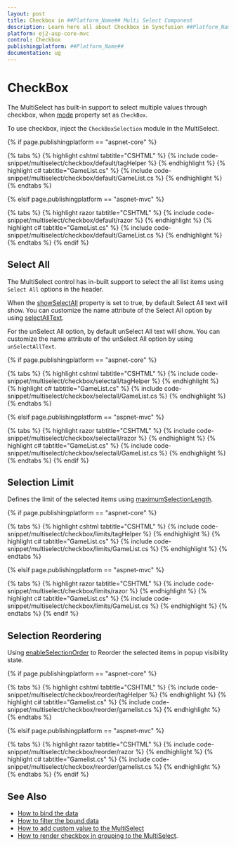 ```yaml
---
layout: post
title: Checkbox in ##Platform_Name## Multi Select Component
description: Learn here all about Checkbox in Syncfusion ##Platform_Name## Multi Select component and more.
platform: ej2-asp-core-mvc
control: Checkbox
publishingplatform: ##Platform_Name##
documentation: ug
---
```



# CheckBox

The MultiSelect has built-in support to select multiple values through checkbox,
when [mode](https://help.syncfusion.com/cr/cref_files/aspnetcore-js2/Syncfusion.EJ2~Syncfusion.EJ2.DropDowns.MultiSelect~Mode.html) property set as `CheckBox`.

To use checkbox, inject the `CheckBoxSelection` module in the MultiSelect.

{% if page.publishingplatform == "aspnet-core" %}

{% tabs %}
{% highlight cshtml tabtitle="CSHTML" %}
{% include code-snippet/multiselect/checkbox/default/tagHelper %}
{% endhighlight %}
{% highlight c# tabtitle="GameList.cs" %}
{% include code-snippet/multiselect/checkbox/default/GameList.cs %}
{% endhighlight %}
{% endtabs %}

{% elsif page.publishingplatform == "aspnet-mvc" %}

{% tabs %}
{% highlight razor tabtitle="CSHTML" %}
{% include code-snippet/multiselect/checkbox/default/razor %}
{% endhighlight %}
{% highlight c# tabtitle="GameList.cs" %}
{% include code-snippet/multiselect/checkbox/default/GameList.cs %}
{% endhighlight %}
{% endtabs %}
{% endif %}



## Select All

The MultiSelect control has in-built support to select the all list items using `Select All` options in the header.

When the [showSelectAll](https://help.syncfusion.com/cr/cref_files/aspnetcore-js2/Syncfusion.EJ2~Syncfusion.EJ2.DropDowns.MultiSelect~ShowSelectAll.html) property is set to true, by default Select All text will show.
You can customize the name attribute of the Select All option by using
[selectAllText](https://help.syncfusion.com/cr/cref_files/aspnetcore-js2/Syncfusion.EJ2~Syncfusion.EJ2.DropDowns.MultiSelect~SelectAllText.html).

For the unSelect All option, by default unSelect All text will show.
You can customize the name attribute of the unSelect All option by using
`unSelectAllText`.

{% if page.publishingplatform == "aspnet-core" %}

{% tabs %}
{% highlight cshtml tabtitle="CSHTML" %}
{% include code-snippet/multiselect/checkbox/selectall/tagHelper %}
{% endhighlight %}
{% highlight c# tabtitle="GameList.cs" %}
{% include code-snippet/multiselect/checkbox/selectall/GameList.cs %}
{% endhighlight %}
{% endtabs %}

{% elsif page.publishingplatform == "aspnet-mvc" %}

{% tabs %}
{% highlight razor tabtitle="CSHTML" %}
{% include code-snippet/multiselect/checkbox/selectall/razor %}
{% endhighlight %}
{% highlight c# tabtitle="GameList.cs" %}
{% include code-snippet/multiselect/checkbox/selectall/GameList.cs %}
{% endhighlight %}
{% endtabs %}
{% endif %}



## Selection Limit

Defines the limit of the selected items using [maximumSelectionLength](https://help.syncfusion.com/cr/cref_files/aspnetcore-js2/Syncfusion.EJ2~Syncfusion.EJ2.DropDowns.MultiSelect~MaximumSelectionLength.html).

{% if page.publishingplatform == "aspnet-core" %}

{% tabs %}
{% highlight cshtml tabtitle="CSHTML" %}
{% include code-snippet/multiselect/checkbox/limits/tagHelper %}
{% endhighlight %}
{% highlight c# tabtitle="GameList.cs" %}
{% include code-snippet/multiselect/checkbox/limits/GameList.cs %}
{% endhighlight %}
{% endtabs %}

{% elsif page.publishingplatform == "aspnet-mvc" %}

{% tabs %}
{% highlight razor tabtitle="CSHTML" %}
{% include code-snippet/multiselect/checkbox/limits/razor %}
{% endhighlight %}
{% highlight c# tabtitle="GameList.cs" %}
{% include code-snippet/multiselect/checkbox/limits/GameList.cs %}
{% endhighlight %}
{% endtabs %}
{% endif %}



## Selection Reordering

Using [enableSelectionOrder](https://help.syncfusion.com/cr/cref_files/aspnetcore-js2/Syncfusion.EJ2~Syncfusion.EJ2.DropDowns.MultiSelect~EnableSelectionOrder.html) to Reorder the selected items in popup visibility state.

{% if page.publishingplatform == "aspnet-core" %}

{% tabs %}
{% highlight cshtml tabtitle="CSHTML" %}
{% include code-snippet/multiselect/checkbox/reorder/tagHelper %}
{% endhighlight %}
{% highlight c# tabtitle="Gamelist.cs" %}
{% include code-snippet/multiselect/checkbox/reorder/gamelist.cs %}
{% endhighlight %}
{% endtabs %}

{% elsif page.publishingplatform == "aspnet-mvc" %}

{% tabs %}
{% highlight razor tabtitle="CSHTML" %}
{% include code-snippet/multiselect/checkbox/reorder/razor %}
{% endhighlight %}
{% highlight c# tabtitle="Gamelist.cs" %}
{% include code-snippet/multiselect/checkbox/reorder/gamelist.cs %}
{% endhighlight %}
{% endtabs %}
{% endif %}



## See Also

* [How to bind the data](./data-binding/)
* [How to filter the bound data](./filtering/)
* [How to add custom value to the MultiSelect](./custom-value/)
* [How to render checkbox in grouping to the MultiSelect](./grouping/#grouping-with-checkbox).
